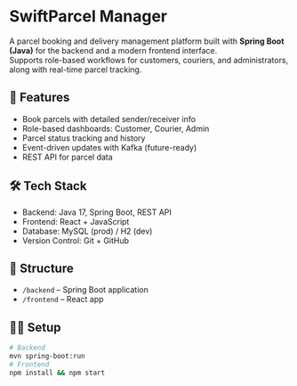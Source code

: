 # SwiftParcel Manager

A parcel booking and delivery management platform built with **Spring Boot (Java)** for the backend and a modern frontend interface.  
Supports role-based workflows for customers, couriers, and administrators, along with real-time parcel tracking.

## 🚀 Features
- Book parcels with detailed sender/receiver info
- Role-based dashboards: Customer, Courier, Admin
- Parcel status tracking and history
- Event-driven updates with Kafka (future-ready)
- REST API for parcel data

## 🛠 Tech Stack
- Backend: Java 17, Spring Boot, REST API
- Frontend: React + JavaScript
- Database: MySQL (prod) / H2 (dev)
- Version Control: Git + GitHub

## 📂 Structure
- `/backend` – Spring Boot application
- `/frontend` – React app

## 🧑‍💻 Setup
```bash
# Backend
mvn spring-boot:run
# Frontend
npm install && npm start
